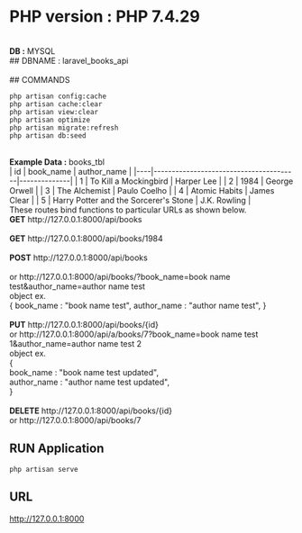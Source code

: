 # PHP version : PHP 7.4.29
<br>
<b>DB :</b> MYSQL
<br>
## DBNAME : laravel_books_api
<br>
<br>
## COMMANDS
<br>

```
php artisan config:cache
php artisan cache:clear
php artisan view:clear
php artisan optimize
php artisan migrate:refresh
php artisan db:seed
```


<br>
<b>Example Data :</b> books_tbl<br>
| id | book_name                               | author_name   |
|----|----------------------------------------|--------------|
| 1  | To Kill a Mockingbird                 | Harper Lee   |
| 2  | 1984                                  | George Orwell |
| 3  | The Alchemist                         | Paulo Coelho  |
| 4  | Atomic Habits                         | James Clear   |
| 5  | Harry Potter and the Sorcerer's Stone | J.K. Rowling  |


<br>
These routes bind functions to particular URLs as shown below.<br>
<b>GET</b>     http://127.0.0.1:8000/api/books<br>
<br>
<b>GET</b>     http://127.0.0.1:8000/api/books/1984<br>
<br>
<b>POST</b>    http://127.0.0.1:8000/api/books<br>
<br>
        or http://127.0.0.1:8000/api/books/?book_name=book name test&author_name=author name test<br>object ex.<br>
            {
                book_name : "book name test",
                author_name : "author name test",
            }<br>
<br>
<b>PUT</b>     http://127.0.0.1:8000/api/books/{id}<br>
        or http://127.0.0.1:8000/api/a/books/7?book_name=book name test 1&author_name=author name test 2<br>
        object ex.<br>
        {<br>
            book_name : "book name test updated",<br>
            author_name : "author name test updated",<br>
        }<br>
<br>
<b>DELETE</b>  http://127.0.0.1:8000/api/books/{id}<br>
        or http://127.0.0.1:8000/api/books/7<br>

## RUN Application

```
php artisan serve
```
## URL
http://127.0.0.1:8000
